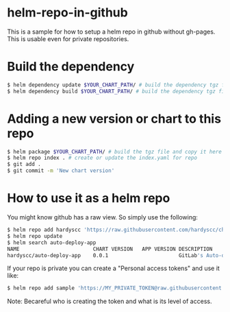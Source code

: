 # helm-repo-in-github

This is a sample for how to setup a helm repo in github without gh-pages. This is usable even for private repositories.

# Build the dependency

```bash
$ helm dependency update $YOUR_CHART_PATH/ # build the dependency tgz file
$ helm dependency build $YOUR_CHART_PATH/ # build the dependency tgz file
```

# Adding a new version or chart to this repo

```bash
$ helm package $YOUR_CHART_PATH/ # build the tgz file and copy it here
$ helm repo index . # create or update the index.yaml for repo
$ git add .
$ git commit -m 'New chart version'
```

# How to use it as a helm repo

You might know github has a raw view. So simply use the following:

```bash
$ helm repo add hardyscc 'https://raw.githubusercontent.com/hardyscc/charts/master/'
$ helm repo update
$ helm search auto-deploy-app
NAME                    	CHART VERSION	APP VERSION	DESCRIPTION
hardyscc/auto-deploy-app	0.0.1        	           	GitLab's Auto-deploy Helm Chart (arm32v7)
```

If your repo is private you can create a "Personal access tokens" and use it like:

```bash
$ helm repo add sample 'https://MY_PRIVATE_TOKEN@raw.githubusercontent.com/kmzfs/helm-repo-in-github/master/'
```

Note: Becareful who is creating the token and what is its level of access.
